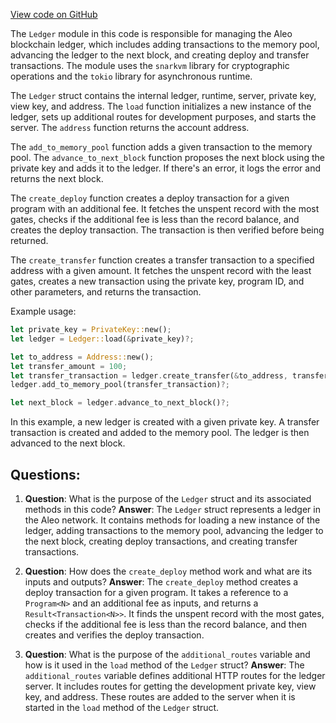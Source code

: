 [View code on GitHub](https://github.com/AleoHQ/aleo/cli/helpers/ledger.rs)

The `Ledger` module in this code is responsible for managing the Aleo blockchain ledger, which includes adding transactions to the memory pool, advancing the ledger to the next block, and creating deploy and transfer transactions. The module uses the `snarkvm` library for cryptographic operations and the `tokio` library for asynchronous runtime.

The `Ledger` struct contains the internal ledger, runtime, server, private key, view key, and address. The `load` function initializes a new instance of the ledger, sets up additional routes for development purposes, and starts the server. The `address` function returns the account address.

The `add_to_memory_pool` function adds a given transaction to the memory pool. The `advance_to_next_block` function proposes the next block using the private key and adds it to the ledger. If there's an error, it logs the error and returns the next block.

The `create_deploy` function creates a deploy transaction for a given program with an additional fee. It fetches the unspent record with the most gates, checks if the additional fee is less than the record balance, and creates the deploy transaction. The transaction is then verified before being returned.

The `create_transfer` function creates a transfer transaction to a specified address with a given amount. It fetches the unspent record with the least gates, creates a new transaction using the private key, program ID, and other parameters, and returns the transaction.

Example usage:

```rust
let private_key = PrivateKey::new();
let ledger = Ledger::load(&private_key)?;

let to_address = Address::new();
let transfer_amount = 100;
let transfer_transaction = ledger.create_transfer(&to_address, transfer_amount)?;
ledger.add_to_memory_pool(transfer_transaction)?;

let next_block = ledger.advance_to_next_block()?;
```

In this example, a new ledger is created with a given private key. A transfer transaction is created and added to the memory pool. The ledger is then advanced to the next block.
## Questions: 
 1. **Question**: What is the purpose of the `Ledger` struct and its associated methods in this code?
   **Answer**: The `Ledger` struct represents a ledger in the Aleo network. It contains methods for loading a new instance of the ledger, adding transactions to the memory pool, advancing the ledger to the next block, creating deploy transactions, and creating transfer transactions.

2. **Question**: How does the `create_deploy` method work and what are its inputs and outputs?
   **Answer**: The `create_deploy` method creates a deploy transaction for a given program. It takes a reference to a `Program<N>` and an additional fee as inputs, and returns a `Result<Transaction<N>>`. It finds the unspent record with the most gates, checks if the additional fee is less than the record balance, and then creates and verifies the deploy transaction.

3. **Question**: What is the purpose of the `additional_routes` variable and how is it used in the `load` method of the `Ledger` struct?
   **Answer**: The `additional_routes` variable defines additional HTTP routes for the ledger server. It includes routes for getting the development private key, view key, and address. These routes are added to the server when it is started in the `load` method of the `Ledger` struct.